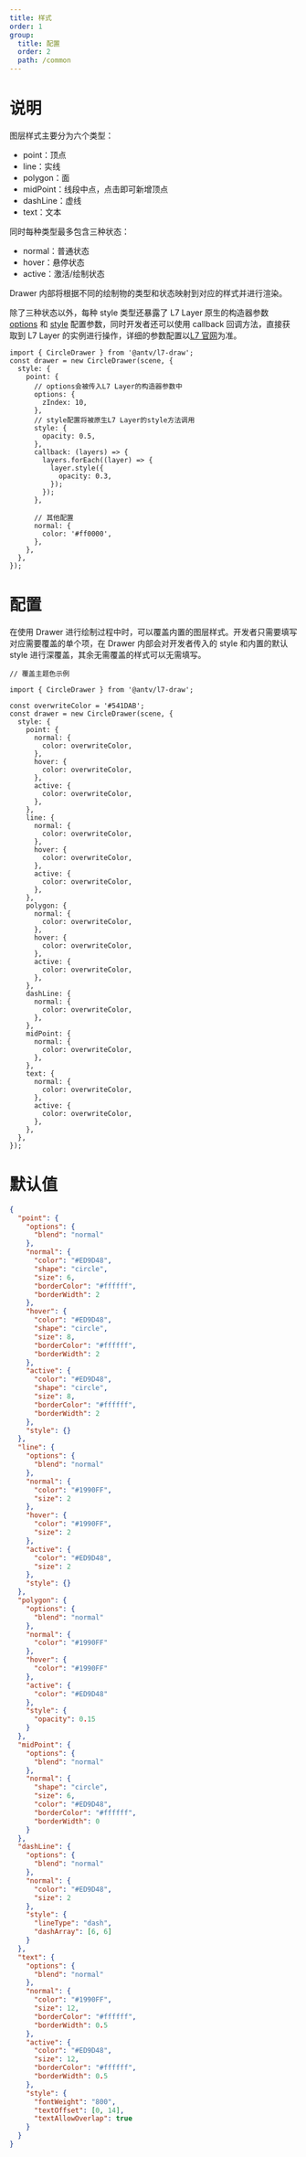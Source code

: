 ```yaml
---
title: 样式
order: 1
group:
  title: 配置
  order: 2
  path: /common
---
```


# 说明

图层样式主要分为六个类型：

- point：顶点
- line：实线
- polygon：面
- midPoint：线段中点，点击即可新增顶点
- dashLine：虚线
- text：文本

同时每种类型最多包含三种状态：

- normal：普通状态
- hover：悬停状态
- active：激活/绘制状态

Drawer 内部将根据不同的绘制物的类型和状态映射到对应的样式并进行渲染。

除了三种状态以外，每种 style 类型还暴露了 L7 Layer 原生的构造器参数 [options](https://l7.antv.vision/zh/docs/api/base#options-%E9%85%8D%E7%BD%AE%E9%A1%B9) 和 [style](https://l7.antv.vision/zh/docs/api/base#style) 配置参数，同时开发者还可以使用 callback 回调方法，直接获取到 L7 Layer 的实例进行操作，详细的参数配置以[L7 官网](https://l7.antv.vision/zh/docs/api/base#options-%E9%85%8D%E7%BD%AE%E9%A1%B9)为准。

```tsx | pure
import { CircleDrawer } from '@antv/l7-draw';
const drawer = new CircleDrawer(scene, {
  style: {
    point: {
      // options会被传入L7 Layer的构造器参数中
      options: {
        zIndex: 10,
      },
      // style配置将被原生L7 Layer的style方法调用
      style: {
        opacity: 0.5,
      },
      callback: (layers) => {
        layers.forEach((layer) => {
          layer.style({
            opacity: 0.3,
          });
        });
      },

      // 其他配置
      normal: {
        color: '#ff0000',
      },
    },
  },
});
```

# 配置

在使用 Drawer 进行绘制过程中时，可以覆盖内置的图层样式。开发者只需要填写对应需要覆盖的单个项，在 Drawer 内部会对开发者传入的 style 和内置的默认 style 进行深覆盖，其余无需覆盖的样式可以无需填写。

```tsx | pure
// 覆盖主题色示例

import { CircleDrawer } from '@antv/l7-draw';

const overwriteColor = '#541DAB';
const drawer = new CircleDrawer(scene, {
  style: {
    point: {
      normal: {
        color: overwriteColor,
      },
      hover: {
        color: overwriteColor,
      },
      active: {
        color: overwriteColor,
      },
    },
    line: {
      normal: {
        color: overwriteColor,
      },
      hover: {
        color: overwriteColor,
      },
      active: {
        color: overwriteColor,
      },
    },
    polygon: {
      normal: {
        color: overwriteColor,
      },
      hover: {
        color: overwriteColor,
      },
      active: {
        color: overwriteColor,
      },
    },
    dashLine: {
      normal: {
        color: overwriteColor,
      },
    },
    midPoint: {
      normal: {
        color: overwriteColor,
      },
    },
    text: {
      normal: {
        color: overwriteColor,
      },
      active: {
        color: overwriteColor,
      },
    },
  },
});
```

# 默认值

```json
{
  "point": {
    "options": {
      "blend": "normal"
    },
    "normal": {
      "color": "#ED9D48",
      "shape": "circle",
      "size": 6,
      "borderColor": "#ffffff",
      "borderWidth": 2
    },
    "hover": {
      "color": "#ED9D48",
      "shape": "circle",
      "size": 8,
      "borderColor": "#ffffff",
      "borderWidth": 2
    },
    "active": {
      "color": "#ED9D48",
      "shape": "circle",
      "size": 8,
      "borderColor": "#ffffff",
      "borderWidth": 2
    },
    "style": {}
  },
  "line": {
    "options": {
      "blend": "normal"
    },
    "normal": {
      "color": "#1990FF",
      "size": 2
    },
    "hover": {
      "color": "#1990FF",
      "size": 2
    },
    "active": {
      "color": "#ED9D48",
      "size": 2
    },
    "style": {}
  },
  "polygon": {
    "options": {
      "blend": "normal"
    },
    "normal": {
      "color": "#1990FF"
    },
    "hover": {
      "color": "#1990FF"
    },
    "active": {
      "color": "#ED9D48"
    },
    "style": {
      "opacity": 0.15
    }
  },
  "midPoint": {
    "options": {
      "blend": "normal"
    },
    "normal": {
      "shape": "circle",
      "size": 6,
      "color": "#ED9D48",
      "borderColor": "#ffffff",
      "borderWidth": 0
    }
  },
  "dashLine": {
    "options": {
      "blend": "normal"
    },
    "normal": {
      "color": "#ED9D48",
      "size": 2
    },
    "style": {
      "lineType": "dash",
      "dashArray": [6, 6]
    }
  },
  "text": {
    "options": {
      "blend": "normal"
    },
    "normal": {
      "color": "#1990FF",
      "size": 12,
      "borderColor": "#ffffff",
      "borderWidth": 0.5
    },
    "active": {
      "color": "#ED9D48",
      "size": 12,
      "borderColor": "#ffffff",
      "borderWidth": 0.5
    },
    "style": {
      "fontWeight": "800",
      "textOffset": [0, 14],
      "textAllowOverlap": true
    }
  }
}
```

